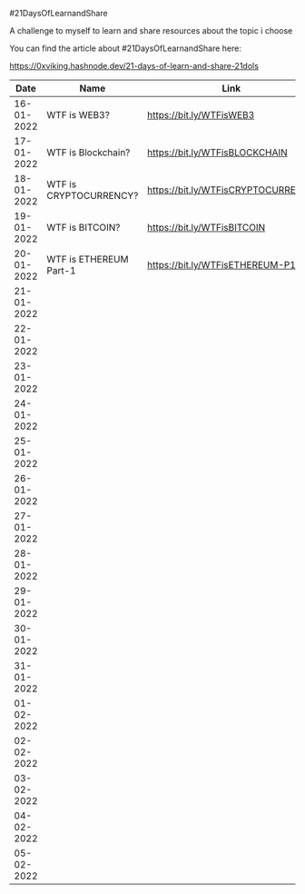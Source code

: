 #21DaysOfLearnandShare

A challenge to myself to learn and share resources about the topic i choose

You can find the article about #21DaysOfLearnandShare here:

https://0xviking.hashnode.dev/21-days-of-learn-and-share-21dols

| Date       | Name                   | Link                               |
|------------|------------------------|------------------------------------|
| 16-01-2022 | WTF is WEB3?           | https://bit.ly/WTFisWEB3           |
| 17-01-2022 | WTF is Blockchain?     | https://bit.ly/WTFisBLOCKCHAIN     |
| 18-01-2022 | WTF is CRYPTOCURRENCY? | https://bit.ly/WTFisCRYPTOCURRENCY |
| 19-01-2022 | WTF is BITCOIN?        | https://bit.ly/WTFisBITCOIN        |
| 20-01-2022 | WTF is ETHEREUM Part-1 | https://bit.ly/WTFisETHEREUM-P1    |
| 21-01-2022 |                        |                                    |
| 22-01-2022 |                        |                                    |
| 23-01-2022 |                        |                                    |
| 24-01-2022 |                        |                                    |
| 25-01-2022 |                        |                                    |
| 26-01-2022 |                        |                                    |
| 27-01-2022 |                        |                                    |
| 28-01-2022 |                        |                                    |
| 29-01-2022 |                        |                                    |
| 30-01-2022 |                        |                                    |
| 31-01-2022 |                        |                                    |
| 01-02-2022 |                        |                                    |
| 02-02-2022 |                        |                                    |
| 03-02-2022 |                        |                                    |
| 04-02-2022 |                        |                                    |
| 05-02-2022 |                        |                                    |
